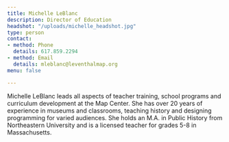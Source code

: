 ```yaml
---
title: Michelle LeBlanc
description: Director of Education
headshot: "/uploads/michelle_headshot.jpg"
type: person
contact:
- method: Phone
  details: 617.859.2294
- method: Email
  details: mleblanc@leventhalmap.org
menu: false

---
```

Michelle LeBlanc leads all aspects of teacher training, school programs and curriculum development at the Map Center. She has over 20 years of experience in museums and classrooms, teaching history and designing programming for varied audiences. She holds an M.A. in Public History from Northeastern University and is a licensed teacher for grades 5-8 in Massachusetts.
